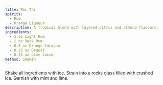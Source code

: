 ```yaml
---
title: Mai Tai
spirits:
  - Rum
  - Orange Liqueur
description: A tropical blend with layered citrus and almond flavours.
ingredients:
  - 1 oz Light Rum
  - 1 oz Dark Rum
  - 0.5 oz Orange Curaçao
  - 0.25 oz Orgeat
  - 0.75 oz Lime Juice
method: Shaken
---
```

Shake all ingredients with ice. Strain into a rocks glass filled with crushed ice. Garnish with mint and lime.
